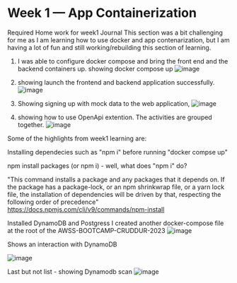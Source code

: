 # Week 1 — App Containerization
Required Home work for week1 Journal
This section was a bit challenging for me as I am learning how to use docker and app contenarization, but I am having  a lot of fun and still working/rebuilding this section of learning.
1) I was able to configure docker compose and bring the front end and the backend containers up.
showing docker compose up
![image](https://user-images.githubusercontent.com/124897604/222780169-6bc6427d-c51f-4b5c-aa5f-5e2a6ea85435.png)

2) showing launch the frontend and backend application successfully.
![image](https://user-images.githubusercontent.com/124897604/222779350-5c208ccc-e68a-48f6-86a2-c5a1818c9d8e.png)

3) Showing signing up with mock data to the web application,
![image](https://user-images.githubusercontent.com/124897604/222783534-b90a9a8a-4648-4a58-85d6-33140e2ee84d.png)

4) showing how to use OpenApi extention. The activities are grouped together.
![image](https://user-images.githubusercontent.com/124897604/222784180-a8376a2d-8a5a-4b27-9d22-46452cf1291b.png)

Some of the highlights from week1 learning are:

Installing dependecies such as "npm i" before running "docker compse up"

npm install packages (or npm i) - well, what does "npm i" do?

"This command installs a package and any packages that it depends on. If the package has a package-lock, or an npm shrinkwrap file, or a yarn lock file, the installation of dependencies will be driven by that, respecting the following order of precedence"
https://docs.npmjs.com/cli/v9/commands/npm-install

Installed DynamoDB and Postgress
I created another docker-compose file at the root of the AWSS-BOOTCAMP-CRUDDUR-2023
![image](https://user-images.githubusercontent.com/124897604/223315351-13605323-e872-45f5-a648-bc168fe75b69.png)

Shows an interaction with DynamoDB 

![image](https://user-images.githubusercontent.com/124897604/223318590-347bde31-4956-45d0-a1f2-7c63a59d4340.png)

Last but not list - showing Dynamodb scan
![image](https://user-images.githubusercontent.com/124897604/223319049-3a24f6f4-2f4d-4fdb-9d3f-4b60481f35e0.png)




